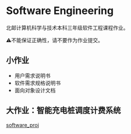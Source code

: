 # Software Engineering

北邮计算机科学与技术本科三年级软件工程课程作业。

:warning:不能保证正确性，请不要作为作业提交。

## 小作业

- 用户需求说明书
- 软件需求规格说明书
- 面向对象设计文档

## 大作业：智能充电桩调度计费系统

[software_proj](https://github.com/xqmmcqs/software_proj)

